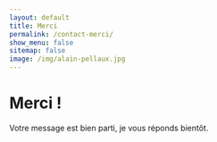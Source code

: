 ```yaml
---
layout: default
title: Merci
permalink: /contact-merci/
show_menu: false
sitemap: false
image: /img/alain-pellaux.jpg
---
```


# Merci !

Votre message est bien parti, je vous réponds bientôt.